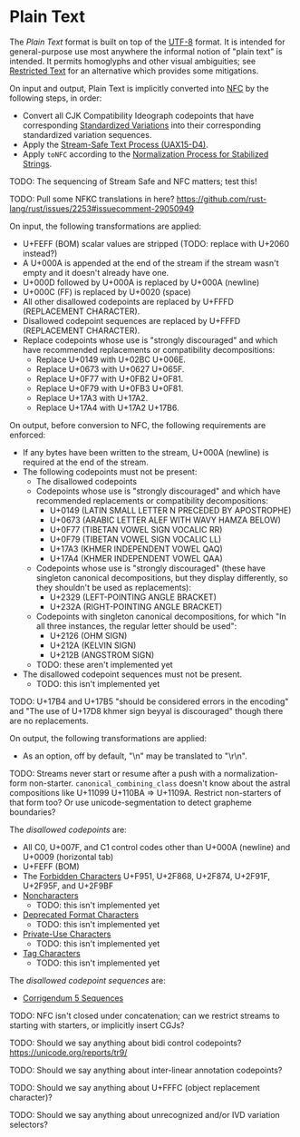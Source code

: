 # Plain Text

The *Plain Text* format is built on top of the [UTF-8] format. It is
intended for general-purpose use most anywhere the informal notion of
"plain text" is intended. It permits homoglyphs and other visual ambiguities;
see [Restricted Text] for an alternative which provides some mitigations.

On input and output, Plain Text is implicitly converted into [NFC] by the
following steps, in order:
 - Convert all CJK Compatibility Ideograph codepoints that have corresponding
   [Standardized Variations] into their corresponding standardized variation
   sequences.
 - Apply the [Stream-Safe Text Process (UAX15-D4)].
 - Apply `toNFC` according to the [Normalization Process for Stabilized Strings].

TODO: The sequencing of Stream Safe and NFC matters; test this!

TODO: Pull some NFKC translations in here? https://github.com/rust-lang/rust/issues/2253#issuecomment-29050949

On input, the following transformations are applied:
 - U+FEFF (BOM) scalar values are stripped (TODO: replace with U+2060 instead?)
 - A U+000A is appended at the end of the stream if the stream wasn't empty and
   it doesn't already have one.
 - U+000D followed by U+000A is replaced by U+000A (newline)
 - U+000C (FF) is replaced by U+0020 (space)
 - All other disallowed codepoints are replaced by U+FFFD (REPLACEMENT CHARACTER).
 - Disallowed codepoint sequences are replaced by U+FFFD (REPLACEMENT CHARACTER).
 - Replace codepoints whose use is "strongly discouraged" and which have
   recommended replacements or compatibility decompositions:
    - Replace U+0149 with U+02BC U+006E.
    - Replace U+0673 with U+0627 U+065F.
    - Replace U+0F77 with U+0FB2 U+0F81.
    - Replace U+0F79 with U+0FB3 U+0F81.
    - Replace U+17A3 with U+17A2.
    - Replace U+17A4 with U+17A2 U+17B6.

On output, before conversion to NFC, the following requirements are enforced:
 - If any bytes have been written to the stream, U+000A (newline) is required
   at the end of the stream.
 - The following codepoints must not be present:
    - The disallowed codepoints
    - Codepoints whose use is "strongly discouraged" and which have recommended
      replacements or compatibility decompositions:
      - U+0149 (LATIN SMALL LETTER N PRECEDED BY APOSTROPHE)
      - U+0673 (ARABIC LETTER ALEF WITH WAVY HAMZA BELOW)
      - U+0F77 (TIBETAN VOWEL SIGN VOCALIC RR)
      - U+0F79 (TIBETAN VOWEL SIGN VOCALIC LL)
      - U+17A3 (KHMER INDEPENDENT VOWEL QAQ)
      - U+17A4 (KHMER INDEPENDENT VOWEL QAA)
    - Codepoints whose use is "strongly discouraged" (these have singleton
      canonical decompositions, but they display differently, so they
      shouldn't be used as replacements):
      - U+2329 (LEFT-POINTING ANGLE BRACKET)
      - U+232A (RIGHT-POINTING ANGLE BRACKET)
    - Codepoints with singleton canonical decompositions, for which "In all
      three instances, the regular letter should be used":
      - U+2126 (OHM SIGN)
      - U+212A (KELVIN SIGN)
      - U+212B (ANGSTROM SIGN)
    - TODO: these aren't implemented yet
 - The disallowed codepoint sequences must not be present.
    - TODO: this isn't implemented yet

TODO: U+17B4 and U+17B5 "should be considered errors in the encoding"
and "The use of U+17D8 khmer sign beyyal is discouraged" though there
are no replacements.

On output, the following transformations are applied:
 - As an option, off by default, "\n" may be translated to "\r\n".

TODO: Streams never start or resume after a push with a normalization-form
non-starter. `canonical_combining_class` doesn't know about the astral
compositions like U+11099 U+110BA => U+1109A. Restrict non-starters of that
form too? Or use unicode-segmentation to detect grapheme boundaries?

The *disallowed codepoints* are:
 - All C0, U+007F, and C1 control codes other than U+000A (newline) and
   U+0009 (horizontal tab)
 - U+FEFF (BOM)
 - The [Forbidden Characters] U+F951, U+2F868, U+2F874, U+2F91F, U+2F95F,
   and U+2F9BF
 - [Noncharacters]
    - TODO: this isn't implemented yet
 - [Deprecated Format Characters]
    - TODO: this isn't implemented yet
 - [Private-Use Characters]
    - TODO: this isn't implemented yet
 - [Tag Characters]
    - TODO: this isn't implemented yet

The *disallowed codepoint sequences* are:
 - [Corrigendum 5 Sequences]

TODO: NFC isn't closed under concatenation; can we restrict streams to starting with starters, or implicitly insert CGJs?

TODO: Should we say anything about bidi control codepoints? https://unicode.org/reports/tr9/

TODO: Should we say anything about inter-linear annotation codepoints?

TODO: Should we say anything about U+FFFC (object replacement character)?

TODO: Should we say anything about unrecognized and/or IVD variation selectors?

[NFC]: https://unicode.org/reports/tr15/#Norm_Forms
[Stream-Safe Text Process (UAX15-D4)]: https://unicode.org/reports/tr15/#UAX15-D4
[Standardized Variations]: http://unicode.org/faq/vs.html
[Normalization Process for Stabilized Strings]: https://unicode.org/reports/tr15/#Normalization_Process_for_Stabilized_Strings
[Forbidden Characters]: https://unicode.org/reports/tr15/#Forbidding_Characters
[Corrigendum 5 Sequences]: https://unicode.org/reports/tr15/#Corrigendum_5_Sequences
[Noncharacters]: http://www.unicode.org/faq/private_use.html#noncharacters
[Deprecated Format Characters]: https://www.unicode.org/versions/Unicode13.0.0/ch23.pdf#G19593
[Private-Use Characters]: http://www.unicode.org/faq/private_use.html#private_use
[Tag Characters]: https://www.unicode.org/versions/Unicode13.0.0/ch23.pdf#G30110
[Restricted Text]: restricted-text.md
[UTF-8]: utf-8.md
